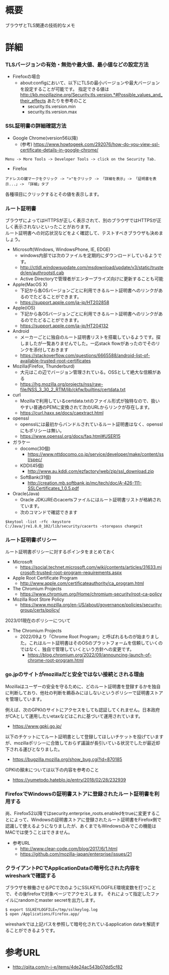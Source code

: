 # 概要
ブラウザとTLS関連の技術的なメモ

# 詳細


### TLSバージョンの有効・無効や最大値、最小値などの設定方法

- Firefoxの場合
  - about:configにおいて、以下にTLSの最小バージョンや最大バージョンを設定することが可能です。 指定できる値は http://kb.mozillazine.org/Security.tls.version.*#Possible_values_and_their_effects あたりを参考のこと
    - security.tls.version.min
    - security.tls.version.max 


### SSL証明書の詳細確認方法

- Google Chrome(version56以降)
  - (参考) https://www.howtogeek.com/292076/how-do-you-view-ssl-certificate-details-in-google-chrome/
```
Menu -> More Tools -> Developer Tools -> click on the Security Tab. 
```
- Firefox
```
アドレスの鍵マークをクリック -> ">"をクリック -> 「詳細を表示」-> 「証明書を表示...」-> 「詳細」タブ
```
各種項目にクリックするとその値を表示します。

### ルート証明書
ブラウザによってはHTTPSが正しく表示されて、別のブラウザではHTTPSが正しく表示されないといったことがおります。  
ルート証明書への対応状況などをよく確認して、テストすべきブラウザも決めましょう。
- Microsoft(Windows, WindowsPhone, IE, EDGE)
  - windows内部では次のファイルを定期的にダウンロードしているようです。
  - http://ctldl.windowsupdate.com/msdownload/update/v3/static/trustedr/en/authrootstl.cab
  - Active Directoryで管理者がエンタープライズ向けに更新することも可能
- Apple(MacOS X)
  - 下記から各OSバージョンごとに利用できるルート証明書へのリンクがあるのでたどることができます。
  - https://support.apple.com/ja-jp/HT202858
- Apple(iOS)
  - 下記から各OSバージョンごとに利用できるルート証明書へのリンクがあるのでたどることができます。
  - https://support.apple.com/ja-jp/HT204132
- Android
  - メーカーごとに独自のルート証明書リストを搭載しているようです。探しましたが一覧ありませんでした。一応stack flowがあったのでそのリンクを添付しておきます
  - https://stackoverflow.com/questions/6665588/android-list-of-available-trusted-root-certificates
- Mozilla(Firefox, Thunderburd)
  - 大元はこの辺でバージョン管理されている。OSSとして絶大な信頼がある
  - https://hg.mozilla.org/projects/nss/raw-file/NSS_3_30_2_RTM/lib/ckfw/builtins/certdata.txt
- curl
  - Mozillaで利用しているcertdata.txtのファイル形式が独特なので、扱いやすい普通のPEMに変換されて次のURLからリンクが存在します。
  - https://curl.haxx.se/docs/caextract.html
- openssl
  - opensslには最初からバンドルされているルート証明書はなく、opensslにもポリシーは無い。
  - https://www.openssl.org/docs/faq.html#USER15
- ガラケー
  - docomo(30個)
    - https://www.nttdocomo.co.jp/service/developer/make/content/ssl/spec/
  - KDDI(45個)
    - http://www.au.kddi.com/ezfactory/web/zip/ssl_download.zip
  - SoftBank(31個)
    - http://creation.mb.softbank.jp/mc/tech/doc/A-426-111-SSLCertificates_1.0.5.pdf
- Oracle(Java)
  - Oracle JDK/JREのcacertsファイルにはルート証明書リストが格納されています。
  - 次のコマンドで確認できます
```
$keytool -list -rfc -keystore C:/Java/jre1.8.0_102/lib/security/cacerts -storepass changeit
```

### ルート証明書ポリシー
ルート証明書ポリシーに対するポインタをまとめておく
- Microsoft
  - https://social.technet.microsoft.com/wiki/contents/articles/31633.microsoft-trusted-root-program-requirements.aspx
- Apple Root Certificate Program
  - http://www.apple.com/certificateauthority/ca_program.html
- The Chromium Projects
  - https://www.chromium.org/Home/chromium-security/root-ca-policy
- Mozilla Root Store Policy
  - https://www.mozilla.org/en-US/about/governance/policies/security-group/certs/policy/


2023/01現在のポリシーについて

- The Chromium Projects
  - 2022/09より「Chrome Root Program」と呼ばれるものが始まりました。これはルート証明書はそのOSのプラットフォームを信頼していくのではなく、独自で管理していくという方針への変更です。
    - https://blog.chromium.org/2022/09/announcing-launch-of-chrome-root-program.html

### go.jpのサイトがmozillaだと安全ではない接続とされる理由
Mozillaはユーザーの安全を守るために、どのルート証明書を登録するかを独自に判断しており、他社の判断を鵜呑みにはしないというポリシーで証明書ストアを管理しています。

例えば、次のGPKIのサイトにアクセスをしても認証してくれません。日本政府がCAとして運用したいetaxなどはこれに基づいて運用されています。
- https://www.gpki.go.jp/

以下のチケットにてルート証明書として登録してほしいチケットを投げていますが、mozillaポリシーに合致しておらず議論が長引いている状況でしたが最近却下される運びとなりました。
- https://bugzilla.mozilla.org/show_bug.cgi?id=870185

GPKIの顛末については以下の内容を参考のこと
- https://yumetodo.hateblo.jp/entry/2018/02/28/232939

### FirefoxでWindowsの証明書ストアに登録されたルート証明書を利用する
尚、Firefox52以降ではsecurity.enterprise_roots.enabledをtrueに変更することによって、Windowsの証明書ストアに登録されたルート証明書をFirefox側で認識して使えるようになりましたが、あくまでもWindowsのみでこの機能はMACでは使うことはできません。
- 参考URL
  - http://www.clear-code.com/blog/2017/6/1.html
  - https://github.com/mozilla-japan/enterprise/issues/21

### クライアントPCでApplicationDataの暗号化された内容をwiresharkで確認する
ブラウザを稼働させるPCで次のようにSSLKEYLOGFILE環境変数を打つことで、その後firefoxで対象ページでアクセスします。
それによって指定したファイルにrandomとmaster secretを出力します。
```
$ export SSLKEYLOGFILE=/tmp/sslkeylog.log
$ open /Applications/Firefox.app/
```

wiresharkでは上記パスを参照して暗号化されているapplication dataを解読することができるようです。

# 参考URL
- http://qiita.com/n-i-e/items/4de24ac543b07dd5cf82

